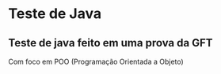# Teste de Java  <br>
## Teste de java feito em uma prova da GFT<br>
Com foco em POO (Programação Orientada a Objeto)
